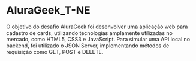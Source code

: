 # AluraGeek_T-NE
O objetivo do desafio AluraGeek foi desenvolver uma aplicação web para cadastro de cards, utilizando tecnologias amplamente utilizadas no mercado, como HTML5, CSS3 e JavaScript. Para simular uma API local no backend, foi utilizado o JSON Server, implementando métodos de requisição como GET, POST e DELETE.
